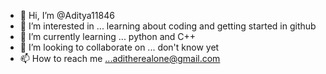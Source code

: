 - 👋 Hi, I’m @Aditya11846
- 👀 I’m interested in ... learning about coding and getting started in github 
- 🌱 I’m currently learning ... python and C++
- 💞️ I’m looking to collaborate on ... don't know yet
- 📫 How to reach me ...aditherealone@gmail.com

<!---
Aditya11846/Aditya11846 is a ✨ special ✨ repository because its `README.md` (this file) appears on your GitHub profile.
You can click the Preview link to take a look at your changes.
--->
